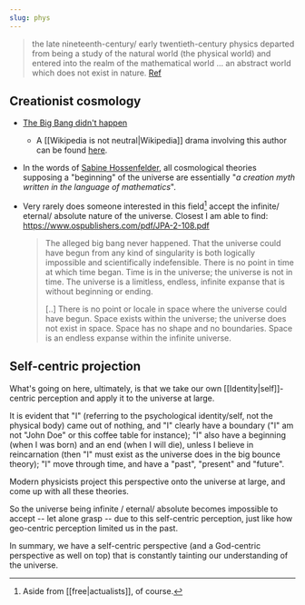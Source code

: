 ```yaml
---
slug: phys
---
```


> the late nineteenth-century/ early twentieth-century physics departed from being a study of the natural world (the physical world) and entered into the realm of the mathematical world ... an abstract world which does not exist in nature. [Ref](http://www.actualfreedom.com.au/richard/selectedcorrespondence/sc-science.htm)
 
 ## Creationist cosmology

- [The Big Bang didn't happen](https://iai.tv/articles/the-big-bang-didnt-happen-auid-2215)
  - A [[Wikipedia is not neutral|Wikipedia]] drama involving this author can be found [here](https://en.wikipedia.org/wiki/Wikipedia:Requests_for_arbitration/Pseudoscience).
- In the words of [Sabine Hossenfelder](https://news.ycombinator.com/item?id=32618719), all cosmological theories supposing a "beginning" of the universe are essentially "*a creation myth written in the language of mathematics*".
- Very rarely does someone interested in this field[^act] accept the infinite/ eternal/ absolute nature of the universe. Closest I am able to find: https://www.ospublishers.com/pdf/JPA-2-108.pdf 

  > The alleged big bang never happened. That the universe could have begun from any kind of singularity is both logically impossible and scientifically indefensible. There is no point in time at which time began. Time is in the universe; the universe is not in time. The universe is a limitless, endless, infinite expanse that is without beginning or ending.
  >
  > [..] There is no point or locale in space where the universe could have begun. Space exists within the universe; the universe does not exist in space. Space has no shape and no boundaries. Space is an endless expanse within the infinite universe.

## Self-centric projection

What's going on here, ultimately, is that we take our own [[Identity|self]]-centric perception and apply it to the universe at large.

It is evident that "I" (referring to the psychological identity/self, not the physical body) came out of nothing, and "I" clearly have a boundary ("I" am not "John Doe" or this coffee table for instance); "I" also have a beginning (when I was born) and an end (when I will die), unless I believe in reincarnation (then "I" must exist as the universe does in the big bounce theory); "I" move through time, and have a "past", "present" and "future".

Modern physicists project this perspective onto the universe at large, and come up with all these theories.

So the universe being infinite / eternal/ absolute becomes impossible to accept -- let alone grasp -- due to this self-centric perception, just like how geo-centric perception limited us in the past.

In summary, we have a self-centric perspective (and a God-centric perspective as well on top) that is constantly tainting our understanding of the universe.

  

[^act]: Aside from [[free|actualists]], of course.
